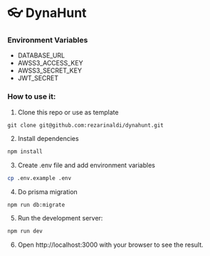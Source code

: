 # 👓 DynaHunt

### Environment Variables

- DATABASE_URL
- AWSS3_ACCESS_KEY
- AWSS3_SECRET_KEY
- JWT_SECRET

### How to use it:

1. Clone this repo or use as template

```
git clone git@github.com:rezarinaldi/dynahunt.git
```

2. Install dependencies

```bash
npm install
```

3. Create .env file and add environment variables

```bash
cp .env.example .env
```

4. Do prisma migration

```bash
npm run db:migrate
```

5. Run the development server:

```bash
npm run dev
```

6. Open http://localhost:3000 with your browser to see the result.
